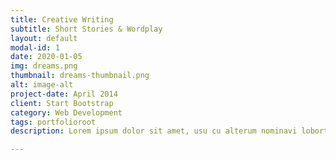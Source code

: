```yaml
---
title: Creative Writing
subtitle: Short Stories & Wordplay
layout: default
modal-id: 1
date: 2020-01-05
img: dreams.png
thumbnail: dreams-thumbnail.png
alt: image-alt
project-date: April 2014
client: Start Bootstrap
category: Web Development
tags: portfolioroot
description: Lorem ipsum dolor sit amet, usu cu alterum nominavi lobortis. At duo novum diceret. Tantas apeirian vix et, usu sanctus postulant inciderint ut, populo diceret necessitatibus in vim. Cu eum dicam feugiat noluisse.

---
```

